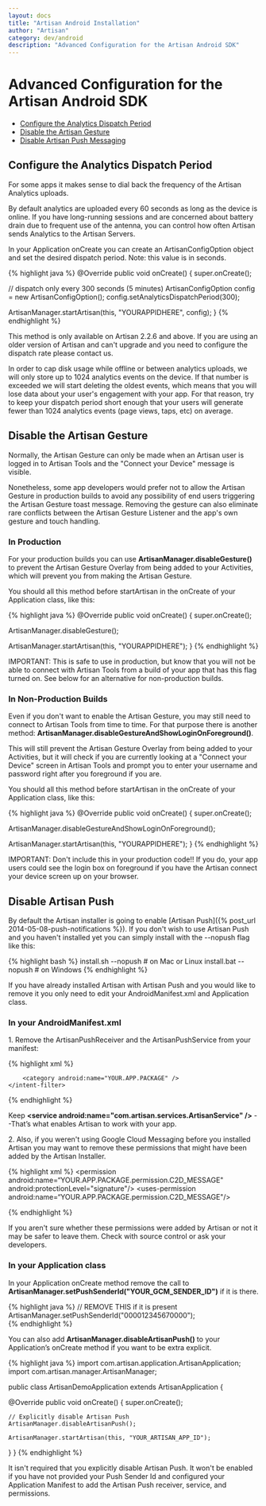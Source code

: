```yaml
---
layout: docs
title: "Artisan Android Installation"
author: "Artisan"
category: dev/android
description: "Advanced Configuration for the Artisan Android SDK"
---
```


# Advanced Configuration for the Artisan Android SDK

<ul>
  <li><a href="#configure-the-analytics-dispatch-period">Configure the Analytics Dispatch Period</a></li>
  <li><a href="#disable-the-artisan-gesture">Disable the Artisan Gesture</a></li>
  <li><a href="#disable-artisan-push">Disable Artisan Push Messaging</a></li>
</ul>

## Configure the Analytics Dispatch Period

For some apps it makes sense to dial back the frequency of the Artisan Analytics uploads.

By default analytics are uploaded every 60 seconds as long as the device is online. If you have long-running sessions and are concerned about battery drain due to frequent use of the antenna, you can control how often Artisan sends Analytics to the Artisan Servers.

In your Application onCreate you can create an ArtisanConfigOption object and set the desired dispatch period. Note: this value is in seconds.

{% highlight java %}
@Override
public void onCreate() {
  super.onCreate();

  // dispatch only every 300 seconds (5 minutes)
  ArtisanConfigOption config = new ArtisanConfigOption();
  config.setAnalyticsDispatchPeriod(300);

  ArtisanManager.startArtisan(this, "YOURAPPIDHERE", config);
}
{% endhighlight %}

<div class="note note-important">
  <p>This method is only available on Artisan 2.2.6 and above. If you are using an older version of Artisan and can't upgrade and you need to configure the dispatch rate please contact us.</p>
</div>

<div class="note note-hint">
  <p>In order to cap disk usage while offline or between analytics uploads, we will only store up to 1024 analytics events on the device. If that number is exceeded we will start deleting the oldest events, which means that you will lose data about your user's engagement with your app. For that reason, try to keep your dispatch period short enough that your users will generate fewer than 1024 analytics events (page views, taps, etc) on average.</p>
</div>

## Disable the Artisan Gesture

Normally, the Artisan Gesture can only be made when an Artisan user is logged in to Artisan Tools and the "Connect your Device" message is visible.

Nonetheless, some app developers would prefer not to allow the Artisan Gesture in production builds to avoid any possibility of end users triggering the Artisan Gesture toast message. Removing the gesture can also eliminate rare conflicts between the Artisan Gesture Listener and the app's own gesture and touch handling.

### In Production

For your production builds you can use **ArtisanManager.disableGesture()** to prevent the Artisan Gesture Overlay from being added to your Activities, which will prevent you from making the Artisan Gesture.

You should all this method before startArtisan in the onCreate of your Application class, like this:

{% highlight java %}
@Override
public void onCreate() {
  super.onCreate();

  ArtisanManager.disableGesture();

  ArtisanManager.startArtisan(this, "YOURAPPIDHERE");
}
{% endhighlight %}


<div class="note note-hint">
  <p>IMPORTANT: This is safe to use in production, but know that you will not be able to connect with Artisan Tools from a build of your app that has this flag turned on. See below for an alternative for non-production builds.</p>
</div>

### In Non-Production Builds

Even if you don't want to enable the Artisan Gesture, you may still need to connect to Artisan Tools from time to time. For that purpose there is another method: **ArtisanManager.disableGestureAndShowLoginOnForeground()**.

This will still prevent the Artisan Gesture Overlay from being added to your Activities, but it will check if you are currently looking at a "Connect your Device" screen in Artisan Tools and prompt you to enter your username and password right after you foreground if you are.

You should all this method before startArtisan in the onCreate of your Application class, like this:

{% highlight java %}
@Override
public void onCreate() {
  super.onCreate();

  ArtisanManager.disableGestureAndShowLoginOnForeground();

  ArtisanManager.startArtisan(this, "YOURAPPIDHERE");
}
{% endhighlight %}

<div class="note note-important">
  <p>IMPORTANT: Don't include this in your production code!! If you do, your app users could see the login box on foreground if you have the Artisan connect your device screen up on your browser.</p>
</div>

## Disable Artisan Push

By default the Artisan installer is going to enable [Artisan Push]({% post_url 2014-05-08-push-notifications %}). If you don't wish to use Artisan Push and you haven't installed yet you can simply install with the --nopush flag like this:

{% highlight bash %}
install.sh --nopush  # on Mac or Linux
install.bat --nopush  # on Windows
{% endhighlight %}

If you have already installed Artisan with Artisan Push and you would like to remove it you only need to edit your AndroidManifest.xml and Application class.

### In your AndroidManifest.xml

1\. Remove the ArtisanPushReceiver and the ArtisanPushService from your manifest:

{% highlight xml %}
<receiver android:name="com.artisan.push.ArtisanPushReceiver"
    android:permission="com.google.android.c2dm.permission.SEND" >
    <intent-filter>
        <action android:name="com.google.android.c2dm.intent.RECEIVE" />

        <category android:name="YOUR.APP.PACKAGE" />
    </intent-filter>
</receiver>
<service android:name="com.artisan.push.ArtisanPushService" />
{% endhighlight %}

<div class="note note-important">
<p>Keep <strong>&lt;service android:name="com.artisan.services.ArtisanService" /&gt;</strong> --That’s what enables Artisan to work with your app.</p>
</div>

2\. Also, if you weren't using Google Cloud Messaging before you installed Artisan you may want to remove these permissions that might have been added by the Artisan Installer.

{% highlight xml %}
<permission android:name=“YOUR.APP.PACKAGE.permission.C2D_MESSAGE" android:protectionLevel="signature"/>
<uses-permission android:name=“YOUR.APP.PACKAGE.permission.C2D_MESSAGE"/>
<uses-permission android:name="android.permission.WAKE_LOCK"/>
<uses-permission android:name="com.google.android.c2dm.permission.RECEIVE"/>

<meta-data android:name="com.google.android.gms.version" android:value="@integer/google_play_services_version" />
{% endhighlight %}

<div class="note note-hint">
  <p>If you aren't sure whether these permissions were added by Artisan or not it may be safer to leave them. Check with source control or ask your developers.</p>
</div>

### In your Application class

In your Application onCreate method remove the call to **ArtisanManager.setPushSenderId("YOUR_GCM_SENDER_ID")** if it is there.

{% highlight java %}
// REMOVE THIS if it is present
ArtisanManager.setPushSenderId("000012345670000");  
{% endhighlight %}

You can also add **ArtisanManager.disableArtisanPush()** to your Application’s onCreate method if you want to be extra explicit.

{% highlight java %}
import com.artisan.application.ArtisanApplication;
import com.artisan.manager.ArtisanManager;

public class ArtisanDemoApplication extends ArtisanApplication {

  @Override
  public void onCreate() {
    super.onCreate();

    // Explicitly disable Artisan Push
    ArtisanManager.disableArtisanPush();

    ArtisanManager.startArtisan(this, "YOUR_ARTISAN_APP_ID");
  }
}
{% endhighlight %}

<div class="note note-hint">
  <p>It isn't required that you explicitly disable Artisan Push. It won't be enabled if you have not provided your Push Sender Id and configured your Application Manifest to add the Artisan Push receiver, service, and permissions.</p>
</div>

